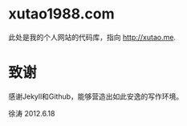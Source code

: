 xutao1988.com
==============

此处是我的个人网站的代码库，指向 <http://xutao.me>.


致谢
====
感谢Jekyll和Github，能够营造出如此安逸的写作环境。

徐涛
2012.6.18
